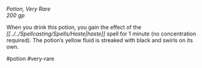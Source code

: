 *Potion, Very Rare*  
*200 gp*

When you drink this potion, you gain the effect of the *[[../../Spellcasting/Spells/Haste|haste]]* spell for 1 minute (no concentration required). The potion’s yellow fluid is streaked with black and swirls on its own.

#potion #very-rare
